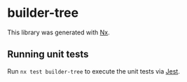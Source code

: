 # builder-tree

This library was generated with [Nx](https://nx.dev).

## Running unit tests

Run `nx test builder-tree` to execute the unit tests via [Jest](https://jestjs.io).
